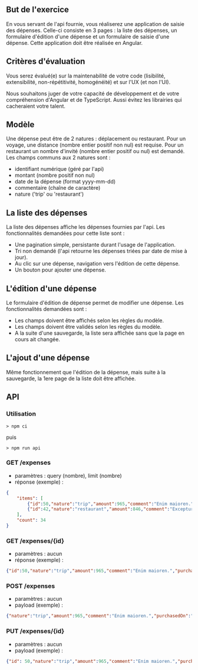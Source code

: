 ## But de l'exercice

En vous servant de l'api fournie, vous réaliserez une application de saisie des dépenses.
Celle-ci consiste en 3 pages : la liste des dépenses, un formulaire d'édition d'une dépense et un formulaire de saisie d'une dépense.
Cette application doit être réalisée en Angular.

## Critères d'évaluation

Vous serez évalué(e) sur la maintenabilité de votre code (lisibilité, extensibilité, non-répétitivité, homogénéité) et sur l'UX (et non l'UI).

Nous souhaitons juger de votre capacité de développement et de votre compréhension d'Angular et de TypeScript. Aussi évitez les librairies qui cacheraient votre talent.

## Modèle

Une dépense peut être de 2 natures : déplacement ou restaurant. Pour un voyage, une distance (nombre entier positif non nul) est requise. Pour un restaurant un nombre d'invité (nombre entier positif ou nul) est demandé.
Les champs communs aux 2 natures sont :

- identifiant numérique (géré par l'api)
- montant (nombre positif non nul)
- date de la dépense (format yyyy-mm-dd)
- commentaire (chaîne de caractère)
- nature ('trip' ou 'restaurant')

## La liste des dépenses

La liste des dépenses affiche les dépenses fournies par l'api. Les fonctionnalités demandées pour cette liste sont :

- Une pagination simple, persistante durant l'usage de l'application.
- Tri non demandé (l'api retourne les dépenses triées par date de mise à jour).
- Au clic sur une dépense, navigation vers l'édition de cette dépense.
- Un bouton pour ajouter une dépense.

## L'édition d'une dépense

Le formulaire d'édition de dépense permet de modifier une dépense. Les fonctionnalités demandées sont :

- Les champs doivent être affichés selon les règles du modèle.
- Les champs doivent être validés selon les règles du modèle.
- A la suite d'une sauvegarde, la liste sera affichée sans que la page en cours ait changée.

## L'ajout d'une dépense

Même fonctionnement que l'édition de la dépense, mais suite à la sauvegarde, la 1ere page de la liste doit être affichée.

## API

### Utilisation

`> npm ci`

puis

`> npm run api`

### GET /expenses

- paramètres : query (nombre), limit (nombre)
- réponse (exemple) :
```json
{
    "items": [
        {"id":50,"nature":"trip","amount":965,"comment":"Enim maioren.","purchasedOn":"2022-05-12","updatedAt":"2022-11-16T00:09:12.057Z","distance":988},
        {"id":42,"nature":"restaurant","amount":846,"comment":"Excepturi blanditiis at est sapiente tenetur ipsum sunt voluptate, vp.","purchasedOn":"2022-08-08","updatedAt":"2022-10-21T06:25:59.492Z","invites":2}
    ],
    "count": 34
}
```

### GET /expenses/{id}

- paramètres : aucun
- réponse (exemple) :
```json
{"id":50,"nature":"trip","amount":965,"comment":"Enim maioren.","purchasedOn":"2022-05-12","updatedAt":"2022-11-16T00:09:12.057Z","distance":988}
```

### POST /expenses

- paramètres : aucun
- payload (exemple) :
```json
{"nature":"trip","amount":965,"comment":"Enim maioren.","purchasedOn":"2022-05-12","distance":988}
```

### PUT /expenses/{id}
- paramètres : aucun
- payload (exemple) :
```json
{"id": 50,"nature":"trip","amount":965,"comment":"Enim maioren.","purchasedOn":"2022-05-12","distance":988}
```

